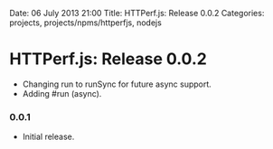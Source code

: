 Date: 06 July 2013 21:00
Title: HTTPerf.js: Release 0.0.2
Categories: projects, projects/npms/httperfjs, nodejs

# HTTPerf.js: Release 0.0.2

* Changing run to runSync for future async support.
* Adding #run (async).

### 0.0.1

* Initial release.
